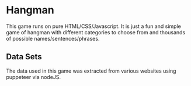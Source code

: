 # Hangman
This game runs on pure HTML/CSS/Javascript. It is just a fun and simple game of hangman with different categories to choose from and thousands of possible names/sentences/phrases.

## Data Sets
The data used in this game was extracted from various websites using puppeteer via nodeJS. 